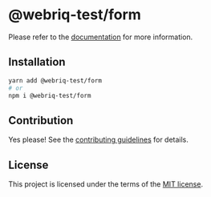 # @webriq-test/form

Please refer to the [documentation](https://stackshift-ui.webriq.com/docs/components/form) for more information.

## Installation

```sh
yarn add @webriq-test/form
# or
npm i @webriq-test/form
```

## Contribution

Yes please! See the
[contributing guidelines](https://github.com/stackshift-ui/components/master/CONTRIBUTING.md)
for details.

## License

This project is licensed under the terms of the
[MIT license](https://github.com/stackshift-ui/components/master/LICENSE).
